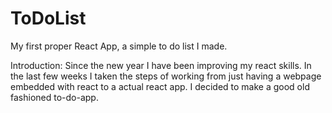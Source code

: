 # ToDoList
My first proper React App, a simple to do list I made. 

Introduction:
Since the new year I have been improving my react skills. In the last few weeks I taken the steps of working from just having a webpage embedded with react to a actual react app. I decided to make a good old fashioned to-do-app.
